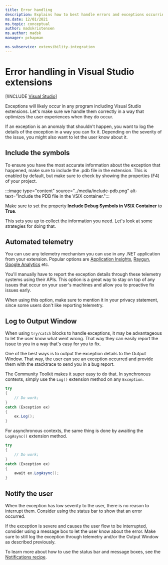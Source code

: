```yaml
---
title: Error handling
description: Explains how to best handle errors and exceptions occurring in extensions
ms.date: 12/01/2021
ms.topic: conceptual
author: madskristensen
ms.author: madsk
manager: pchapman

ms.subservice: extensibility-integration
---
```

# Error handling in Visual Studio extensions

 [!INCLUDE [Visual Studio](~/includes/applies-to-version/vs-windows-only.md)]

Exceptions will likely occur in any program including Visual Studio extensions. Let's make sure we handle them correctly in a way that optimizes the user experiences when they do occur.

If an exception is an anomaly that shouldn't happen, you want to log the details of the exception in a way you can fix it. Depending on the severity of the issue, you might also want to let the user know about it.

## Include the symbols
To ensure you have the most accurate information about the exception that happened, make sure to include the .pdb file in the extension. This is enabled by default, but make sure to check by showing the properties (F4) of your project.

:::image type="content" source="../media/include-pdb.png" alt-text="Include the PDB file in the VSIX container.":::

Make sure to set the property **Include Debug Symbols in VSIX Container** to **True**.

This sets you up to collect the information you need. Let's look at some strategies for doing that.

## Automated telemetry
You can use any telemetry mechanism you can use in any .NET application from your extension. Popular options are [Application Insights](/powerapps/maker/canvas-apps/application-insights), [Raygun](https://raygun.com/), [Google Analytics](https://analytics.google.com/) etc.

You'll manually have to report the exception details through these telemetry systems using their APIs. This option is a great way to stay on top of any issues that occur on your user's machines and allow you to proactive fix issues early.

When using this option, make sure to mention it in your privacy statement, since some users don't like reporting telemetry.

## Log to Output Window
When using `try/catch` blocks to handle exceptions, it may be advantageous to let the user know what went wrong. That way they can easily report the issue to you in a way that's easy for you to fix.

One of the best ways is to output the exception details to the Output Window. That way, the user can see an exception occurred and provide them with the stacktrace to send you in a bug report.

The Community Toolkit makes it super easy to do that. In synchronous contexts, simply use the `Log()` extension method on any `Exception`.

```csharp
try
{
    // Do work;
}
catch (Exception ex)
{
    ex.Log();
}
```

For asynchronous contexts, the same thing is done by awaiting the `LogAsync()` extension method.

```csharp
try
{
    // Do work;
}
catch (Exception ex)
{
    await ex.LogAsync();
}
```

## Notify the user
When the exception has low severity to the user, there is no reason to interrupt them. Consider using the status bar to show that an error occurred.

If the exception is severe and causes the user flow to be interrupted, consider using a message box to let the user know about the error. Make sure to still log the exception through telemetry and/or the Output Window as described previously.

To learn more about how to use the status bar and message boxes, see the [Notifications recipe](notifications.md).

